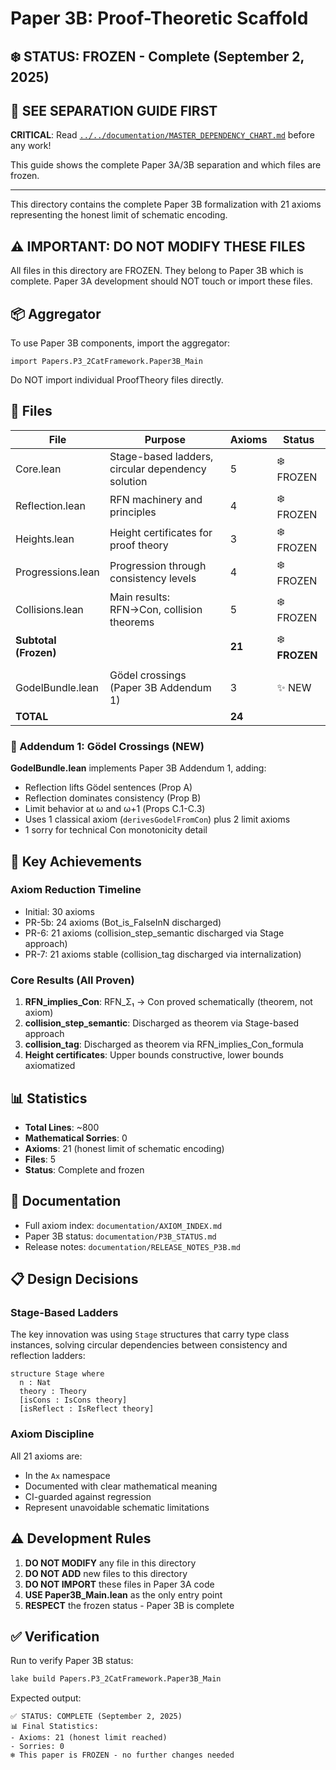 # Paper 3B: Proof-Theoretic Scaffold

## ❄️ STATUS: FROZEN - Complete (September 2, 2025)

## 🚨 SEE SEPARATION GUIDE FIRST

**CRITICAL**: Read [`../../documentation/MASTER_DEPENDENCY_CHART.md`](../../documentation/MASTER_DEPENDENCY_CHART.md) before any work!

This guide shows the complete Paper 3A/3B separation and which files are frozen.

---

This directory contains the complete Paper 3B formalization with 21 axioms representing the honest limit of schematic encoding.

## ⚠️ IMPORTANT: DO NOT MODIFY THESE FILES

All files in this directory are FROZEN. They belong to Paper 3B which is complete.
Paper 3A development should NOT touch or import these files.

## 📦 Aggregator

To use Paper 3B components, import the aggregator:
```lean
import Papers.P3_2CatFramework.Paper3B_Main
```

Do NOT import individual ProofTheory files directly.

## 📁 Files

| File | Purpose | Axioms | Status |
|------|---------|--------|--------|
| Core.lean | Stage-based ladders, circular dependency solution | 5 | ❄️ FROZEN |
| Reflection.lean | RFN machinery and principles | 4 | ❄️ FROZEN |
| Heights.lean | Height certificates for proof theory | 3 | ❄️ FROZEN |
| Progressions.lean | Progression through consistency levels | 4 | ❄️ FROZEN |
| Collisions.lean | Main results: RFN→Con, collision theorems | 5 | ❄️ FROZEN |
| **Subtotal (Frozen)** | | **21** | ❄️ **FROZEN** |
| | | | |
| GodelBundle.lean | Gödel crossings (Paper 3B Addendum 1) | 3 | ✨ NEW |
| **TOTAL** | | **24** | |

### 📝 Addendum 1: Gödel Crossings (NEW)

**GodelBundle.lean** implements Paper 3B Addendum 1, adding:
- Reflection lifts Gödel sentences (Prop A)
- Reflection dominates consistency (Prop B) 
- Limit behavior at ω and ω+1 (Props C.1-C.3)
- Uses 1 classical axiom (`derivesGodelFromCon`) plus 2 limit axioms
- 1 sorry for technical Con monotonicity detail

## 🎯 Key Achievements

### Axiom Reduction Timeline
- Initial: 30 axioms
- PR-5b: 24 axioms (Bot_is_FalseInN discharged)
- PR-6: 21 axioms (collision_step_semantic discharged via Stage approach)
- PR-7: 21 axioms stable (collision_tag discharged via internalization)

### Core Results (All Proven)
1. **RFN_implies_Con**: RFN_Σ₁ → Con proved schematically (theorem, not axiom)
2. **collision_step_semantic**: Discharged as theorem via Stage-based approach
3. **collision_tag**: Discharged as theorem via RFN_implies_Con_formula
4. **Height certificates**: Upper bounds constructive, lower bounds axiomatized

## 📊 Statistics
- **Total Lines**: ~800
- **Mathematical Sorries**: 0
- **Axioms**: 21 (honest limit of schematic encoding)
- **Files**: 5
- **Status**: Complete and frozen

## 🔗 Documentation
- Full axiom index: `documentation/AXIOM_INDEX.md`
- Paper 3B status: `documentation/P3B_STATUS.md`
- Release notes: `documentation/RELEASE_NOTES_P3B.md`

## 📋 Design Decisions

### Stage-Based Ladders
The key innovation was using `Stage` structures that carry type class instances, solving circular dependencies between consistency and reflection ladders:

```lean
structure Stage where
  n : Nat
  theory : Theory
  [isCons : IsCons theory]
  [isReflect : IsReflect theory]
```

### Axiom Discipline
All 21 axioms are:
- In the `Ax` namespace
- Documented with clear mathematical meaning
- CI-guarded against regression
- Represent unavoidable schematic limitations

## ⚠️ Development Rules

1. **DO NOT MODIFY** any file in this directory
2. **DO NOT ADD** new files to this directory
3. **DO NOT IMPORT** these files in Paper 3A code
4. **USE Paper3B_Main.lean** as the only entry point
5. **RESPECT** the frozen status - Paper 3B is complete

## ✅ Verification

Run to verify Paper 3B status:
```bash
lake build Papers.P3_2CatFramework.Paper3B_Main
```

Expected output:
```
✅ STATUS: COMPLETE (September 2, 2025)
📊 Final Statistics:
- Axioms: 21 (honest limit reached)
- Sorries: 0
❄️ This paper is FROZEN - no further changes needed
```